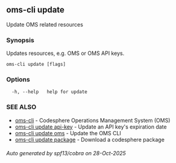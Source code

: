 ## oms-cli update

Update OMS related resources

### Synopsis

Updates resources, e.g. OMS or OMS API keys.

```
oms-cli update [flags]
```

### Options

```
  -h, --help   help for update
```

### SEE ALSO

* [oms-cli](oms-cli.md)	 - Codesphere Operations Management System (OMS)
* [oms-cli update api-key](oms-cli_update_api-key.md)	 - Update an API key's expiration date
* [oms-cli update oms](oms-cli_update_oms.md)	 - Update the OMS CLI
* [oms-cli update package](oms-cli_update_package.md)	 - Download a codesphere package

###### Auto generated by spf13/cobra on 28-Oct-2025
